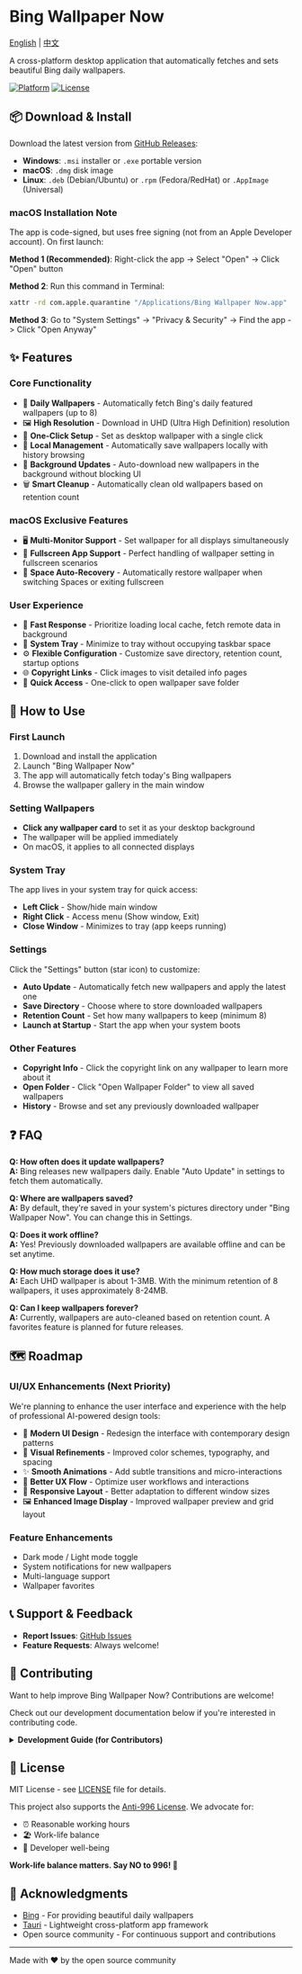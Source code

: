 # Bing Wallpaper Now

[English](README.md) | [中文](README.zh.md)

A cross-platform desktop application that automatically fetches and sets beautiful Bing daily wallpapers.

[![Platform](https://img.shields.io/badge/platform-macOS%20%7C%20Windows%20%7C%20Linux-lightgrey)](https://github.com/qiyuey/bing-wallpaper-now/releases)
[![License](https://img.shields.io/badge/license-Anti--996-blue)](https://github.com/996icu/996.ICU)

## 📦 Download & Install

Download the latest version from [GitHub Releases](https://github.com/qiyuey/bing-wallpaper-now/releases):

- **Windows**: `.msi` installer or `.exe` portable version
- **macOS**: `.dmg` disk image
- **Linux**: `.deb` (Debian/Ubuntu) or `.rpm` (Fedora/RedHat) or `.AppImage` (Universal)

### macOS Installation Note

The app is code-signed, but uses free signing (not from an Apple Developer account). On first launch:

**Method 1 (Recommended)**: Right-click the app -> Select "Open" -> Click "Open" button

**Method 2**: Run this command in Terminal:

```bash
xattr -rd com.apple.quarantine "/Applications/Bing Wallpaper Now.app"
```

**Method 3**: Go to "System Settings" -> "Privacy & Security" -> Find the app -> Click "Open Anyway"

## ✨ Features

### Core Functionality

- 📸 **Daily Wallpapers** - Automatically fetch Bing's daily featured wallpapers (up to 8)
- 🖼️ **High Resolution** - Download in UHD (Ultra High Definition) resolution
- 🎨 **One-Click Setup** - Set as desktop wallpaper with a single click
- 📁 **Local Management** - Automatically save wallpapers locally with history browsing
- 🔄 **Background Updates** - Auto-download new wallpapers in the background without blocking UI
- 🗑️ **Smart Cleanup** - Automatically clean old wallpapers based on retention count

### macOS Exclusive Features

- 🖥️ **Multi-Monitor Support** - Set wallpaper for all displays simultaneously
- 🎯 **Fullscreen App Support** - Perfect handling of wallpaper setting in fullscreen scenarios
- 🔄 **Space Auto-Recovery** - Automatically restore wallpaper when switching Spaces or exiting fullscreen

### User Experience

- 🚀 **Fast Response** - Prioritize loading local cache, fetch remote data in background
- 💾 **System Tray** - Minimize to tray without occupying taskbar space
- ⚙️ **Flexible Configuration** - Customize save directory, retention count, startup options
- 🌐 **Copyright Links** - Click images to visit detailed info pages
- 📂 **Quick Access** - One-click to open wallpaper save folder

## 🎯 How to Use

### First Launch

1. Download and install the application
2. Launch "Bing Wallpaper Now"
3. The app will automatically fetch today's Bing wallpapers
4. Browse the wallpaper gallery in the main window

### Setting Wallpapers

- **Click any wallpaper card** to set it as your desktop background
- The wallpaper will be applied immediately
- On macOS, it applies to all connected displays

### System Tray

The app lives in your system tray for quick access:

- **Left Click** - Show/hide main window
- **Right Click** - Access menu (Show window, Exit)
- **Close Window** - Minimizes to tray (app keeps running)

### Settings

Click the "Settings" button (star icon) to customize:

- **Auto Update** - Automatically fetch new wallpapers and apply the latest one
- **Save Directory** - Choose where to store downloaded wallpapers
- **Retention Count** - Set how many wallpapers to keep (minimum 8)
- **Launch at Startup** - Start the app when your system boots

### Other Features

- **Copyright Info** - Click the copyright link on any wallpaper to learn more about it
- **Open Folder** - Click "Open Wallpaper Folder" to view all saved wallpapers
- **History** - Browse and set any previously downloaded wallpaper

## ❓ FAQ

**Q: How often does it update wallpapers?**  
**A:** Bing releases new wallpapers daily. Enable "Auto Update" in settings to fetch them automatically.

**Q: Where are wallpapers saved?**  
**A:** By default, they're saved in your system's pictures directory under "Bing Wallpaper Now". You can change this in Settings.

**Q: Does it work offline?**  
**A:** Yes! Previously downloaded wallpapers are available offline and can be set anytime.

**Q: How much storage does it use?**  
**A:** Each UHD wallpaper is about 1-3MB. With the minimum retention of 8 wallpapers, it uses approximately 8-24MB.

**Q: Can I keep wallpapers forever?**  
**A:** Currently, wallpapers are auto-cleaned based on retention count. A favorites feature is planned for future releases.

## 🗺️ Roadmap

### UI/UX Enhancements (Next Priority)

We're planning to enhance the user interface and experience with the help of professional AI-powered design tools:

- 🎨 **Modern UI Design** - Redesign the interface with contemporary design patterns
- 🌈 **Visual Refinements** - Improved color schemes, typography, and spacing
- ✨ **Smooth Animations** - Add subtle transitions and micro-interactions
- 🎯 **Better UX Flow** - Optimize user workflows and interactions
- 📱 **Responsive Layout** - Better adaptation to different window sizes
- 🖼️ **Enhanced Image Display** - Improved wallpaper preview and grid layout

### Feature Enhancements

- Dark mode / Light mode toggle
- System notifications for new wallpapers
- Multi-language support
- Wallpaper favorites

## 📞 Support & Feedback

- **Report Issues**: [GitHub Issues](https://github.com/qiyuey/bing-wallpaper-now/issues)
- **Feature Requests**: Always welcome!

## 🤝 Contributing

Want to help improve Bing Wallpaper Now? Contributions are welcome!

Check out our development documentation below if you're interested in contributing code.

<details>
<summary><b>Development Guide (for Contributors)</b></summary>

### Prerequisites

- Node.js 22+ (LTS)
- Rust 1.80+ (Edition 2024)
- OS: macOS 10.15+ / Windows 10+ / Linux

### Install Dependencies

```bash
pnpm install
```

### Development Mode

```bash
pnpm run tauri dev
```

### Build Application

```bash
pnpm run tauri build
```

Build artifacts are located in `src-tauri/target/release/bundle/` directory.

### Project Structure

```bash
bing-wallpaper-now/
├── src/                          # Frontend (React + TypeScript)
│   ├── components/               # React components
│   ├── hooks/                    # React Hooks
│   └── types/                    # TypeScript types
├── src-tauri/                    # Backend (Rust + Tauri)
│   ├── src/
│   │   ├── bing_api.rs          # Bing API integration
│   │   ├── wallpaper_manager.rs # Wallpaper management
│   │   ├── download_manager.rs  # Image downloader
│   │   └── storage.rs           # File storage
│   └── Cargo.toml               # Rust dependencies
└── scripts/                      # Build scripts
```

### Tech Stack

**Frontend**: React 18, TypeScript, Vite

**Backend**: Tauri 2.0, Rust (Edition 2024)

**Key Libraries**:

- `reqwest` - HTTP client
- `serde/serde_json` - Serialization
- `chrono` - Date/time handling
- `wallpaper` - Cross-platform wallpaper setting
- `objc2` - macOS native API bindings

### Development Workflow

1. Fork this repository
2. Create a feature branch (`git checkout -b feature/AmazingFeature`)
3. Commit your changes (`git commit -m 'Add some AmazingFeature'`)
4. Push to the branch (`git push origin feature/AmazingFeature`)
5. Open a Pull Request

### Code Quality

Before submitting a PR:

```bash
make pre-commit  # Run all checks

# Or individually:
pnpm run lint          # ESLint
pnpm run format:check  # Prettier
pnpm run typecheck     # TypeScript
cargo fmt              # Rust format
cargo clippy           # Rust lint
cargo test             # Rust tests
```

</details>

## 📄 License

MIT License - see [LICENSE](LICENSE) file for details.

This project also supports the [Anti-996 License](https://github.com/996icu/996.ICU). We advocate for:

- ⏰ Reasonable working hours
- 🏖️ Work-life balance
- 💪 Developer well-being

**Work-life balance matters. Say NO to 996! 💪**

## 🙏 Acknowledgments

- [Bing](https://www.bing.com) - For providing beautiful daily wallpapers
- [Tauri](https://tauri.app) - Lightweight cross-platform app framework
- Open source community - For continuous support and contributions

---

Made with ❤️ by the open source community
